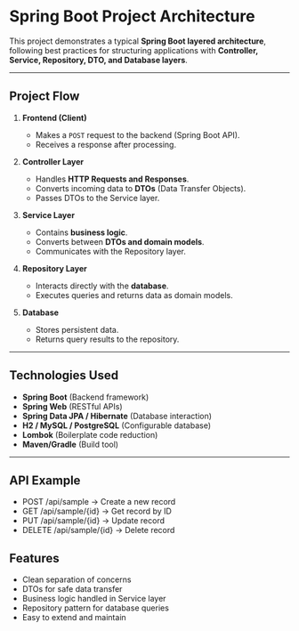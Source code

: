 # Spring Boot Project Architecture

This project demonstrates a typical **Spring Boot layered architecture**, following best practices for structuring applications with **Controller, Service, Repository, DTO, and Database layers**.

---

## Project Flow

1. **Frontend (Client)**
   - Makes a `POST` request to the backend (Spring Boot API).
   - Receives a response after processing.

2. **Controller Layer**
   - Handles **HTTP Requests and Responses**.
   - Converts incoming data to **DTOs** (Data Transfer Objects).
   - Passes DTOs to the Service layer.

3. **Service Layer**
   - Contains **business logic**.
   - Converts between **DTOs and domain models**.
   - Communicates with the Repository layer.

4. **Repository Layer**
   - Interacts directly with the **database**.
   - Executes queries and returns data as domain models.

5. **Database**
   - Stores persistent data.
   - Returns query results to the repository.

---

## Technologies Used

- **Spring Boot** (Backend framework)  
- **Spring Web** (RESTful APIs)  
- **Spring Data JPA / Hibernate** (Database interaction)  
- **H2 / MySQL / PostgreSQL** (Configurable database)  
- **Lombok** (Boilerplate code reduction)  
- **Maven/Gradle** (Build tool)  

---

## API Example
- POST /api/sample → Create a new record
- GET /api/sample/{id} → Get record by ID
- PUT /api/sample/{id} → Update record
- DELETE /api/sample/{id} → Delete record

##  Features
- Clean separation of concerns
- DTOs for safe data transfer
- Business logic handled in Service layer
- Repository pattern for database queries
- Easy to extend and maintain

